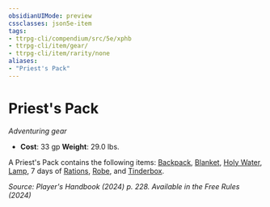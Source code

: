```yaml
---
obsidianUIMode: preview
cssclasses: json5e-item
tags:
- ttrpg-cli/compendium/src/5e/xphb
- ttrpg-cli/item/gear/
- ttrpg-cli/item/rarity/none
aliases: 
- "Priest's Pack"
---
```

# Priest's Pack
*Adventuring gear*  


- **Cost**: 33 gp
**Weight**: 29.0 lbs.

A Priest's Pack contains the following items: [Backpack](3-Compendium/items/backpack-xphb.md), [Blanket](3-Compendium/items/blanket-xphb.md), [Holy Water](3-Compendium/items/holy-water-xphb.md), [Lamp](3-Compendium/items/lamp-xphb.md), 7 days of [Rations](3-Compendium/items/rations-xphb.md), [Robe](3-Compendium/items/robe-xphb.md), and [Tinderbox](3-Compendium/items/tinderbox-xphb.md).

*Source: Player's Handbook (2024) p. 228. Available in the Free Rules (2024)*